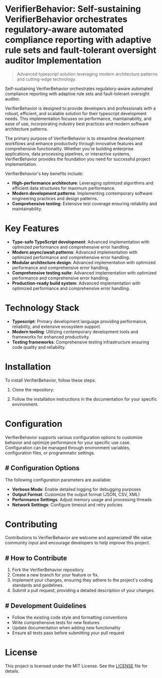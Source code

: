 <!-- fallback_VerifierBehavior_20250804225629_36602 -->

# VerifierBehavior: Self-sustaining VerifierBehavior orchestrates regulatory-aware automated compliance reporting with adaptive rule sets and fault-tolerant oversight auditor Implementation
> Advanced typescript solution leveraging modern architecture patterns and cutting-edge technology.

Self-sustaining VerifierBehavior orchestrates regulatory-aware automated compliance reporting with adaptive rule sets and fault-tolerant oversight auditor.

VerifierBehavior is designed to provide developers and professionals with a robust, efficient, and scalable solution for their typescript development needs. This implementation focuses on performance, maintainability, and ease of use, incorporating industry best practices and modern software architecture patterns.

The primary purpose of VerifierBehavior is to streamline development workflows and enhance productivity through innovative features and comprehensive functionality. Whether you're building enterprise applications, data processing pipelines, or interactive systems, VerifierBehavior provides the foundation you need for successful project implementation.

VerifierBehavior's key benefits include:

* **High-performance architecture**: Leveraging optimized algorithms and efficient data structures for maximum performance.
* **Modern development patterns**: Implementing contemporary software engineering practices and design patterns.
* **Comprehensive testing**: Extensive test coverage ensuring reliability and maintainability.

# Key Features

* **Type-safe TypeScript development**: Advanced implementation with optimized performance and comprehensive error handling.
* **Modern async/await patterns**: Advanced implementation with optimized performance and comprehensive error handling.
* **Modular architecture design**: Advanced implementation with optimized performance and comprehensive error handling.
* **Comprehensive testing suite**: Advanced implementation with optimized performance and comprehensive error handling.
* **Production-ready build system**: Advanced implementation with optimized performance and comprehensive error handling.

# Technology Stack

* **Typescript**: Primary development language providing performance, reliability, and extensive ecosystem support.
* **Modern tooling**: Utilizing contemporary development tools and frameworks for enhanced productivity.
* **Testing frameworks**: Comprehensive testing infrastructure ensuring code quality and reliability.

# Installation

To install VerifierBehavior, follow these steps:

1. Clone the repository:


2. Follow the installation instructions in the documentation for your specific environment.

# Configuration

VerifierBehavior supports various configuration options to customize behavior and optimize performance for your specific use case. Configuration can be managed through environment variables, configuration files, or programmatic settings.

## # Configuration Options

The following configuration parameters are available:

* **Verbose Mode**: Enable detailed logging for debugging purposes
* **Output Format**: Customize the output format (JSON, CSV, XML)
* **Performance Settings**: Adjust memory usage and processing threads
* **Network Settings**: Configure timeout and retry policies

# Contributing

Contributions to VerifierBehavior are welcome and appreciated! We value community input and encourage developers to help improve this project.

## # How to Contribute

1. Fork the VerifierBehavior repository.
2. Create a new branch for your feature or fix.
3. Implement your changes, ensuring they adhere to the project's coding standards and guidelines.
4. Submit a pull request, providing a detailed description of your changes.

## # Development Guidelines

* Follow the existing code style and formatting conventions
* Write comprehensive tests for new features
* Update documentation when adding new functionality
* Ensure all tests pass before submitting your pull request

# License

This project is licensed under the MIT License. See the [LICENSE](https://github.com/coralnws/VerifierBehavior/blob/main/LICENSE) file for details.
